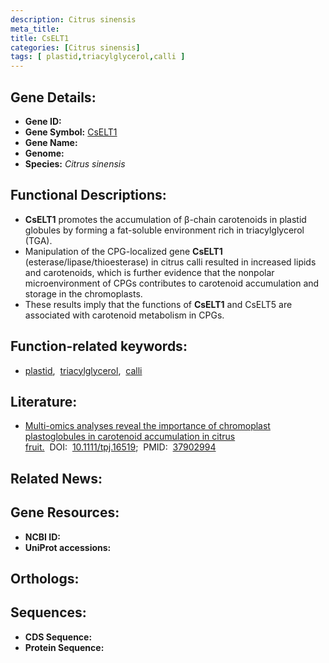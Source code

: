 ```yaml
---
description: Citrus sinensis
meta_title:
title: CsELT1
categories: [Citrus sinensis]
tags: [ plastid,triacylglycerol,calli ]
---
```


## Gene Details:
- **Gene ID:**	[]()
- **Gene Symbol:** <u> CsELT1 </u>
- **Gene Name:** 
- **Genome:** []()
- **Species:** *Citrus sinensis*

## Functional Descriptions:
   - **CsELT1** promotes the accumulation of β-chain carotenoids in plastid globules by forming a fat-soluble environment rich in triacylglycerol (TGA).
   - Manipulation of the CPG-localized gene **CsELT1** (esterase/lipase/thioesterase) in citrus calli resulted in increased lipids and carotenoids, which is further evidence that the nonpolar microenvironment of CPGs contributes to carotenoid accumulation and storage in the chromoplasts.
   - These results imply that the functions of **CsELT1** and CsELT5 are associated with carotenoid metabolism in CPGs.

## Function-related keywords:
   - [plastid](/tags/plastid/),&nbsp;&nbsp;[triacylglycerol](/tags/triacylglycerol/),&nbsp;&nbsp;[calli](/tags/calli/)

## Literature:
   - [Multi-omics analyses reveal the importance of chromoplast plastoglobules in carotenoid accumulation in citrus fruit.]( https://onlinelibrary.wiley.com/doi/10.1111/tpj.16519)&nbsp;&nbsp;DOI:&nbsp;&nbsp;[10.1111/tpj.16519](https://onlinelibrary.wiley.com/doi/10.1111/tpj.16519);&nbsp;&nbsp;PMID:&nbsp;&nbsp;[37902994](https://pubmed.ncbi.nlm.nih.gov/37902994/)

## Related News:

## Gene Resources:
- **NCBI ID:**  [](https://www.ncbi.nlm.nih.gov/gene/?term=)
- **UniProt accessions:** [](https://www.uniprot.org/uniprotkb//entry)

## Orthologs:

## Sequences:
- **CDS Sequence:**
- **Protein Sequence:**
